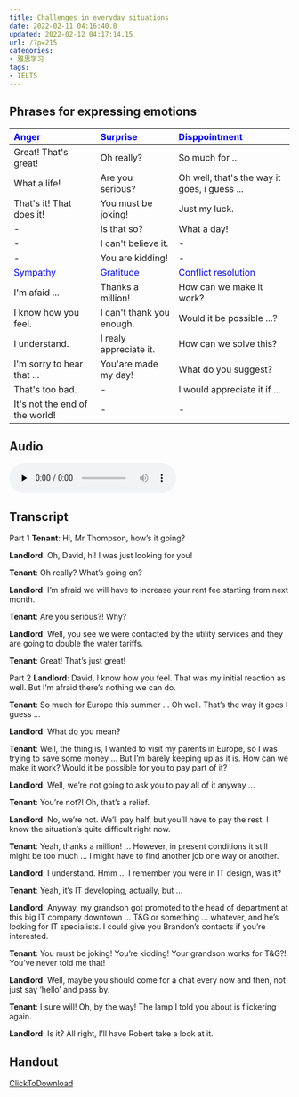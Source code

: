 ```yaml
---
title: Challenges in everyday situations
date: 2022-02-11 04:16:40.0
updated: 2022-02-12 04:17:14.15
url: /?p=215
categories: 
- 雅思学习
tags: 
- IELTS
---
```


## Phrases for expressing emotions
| <font style="color:blue;font-weight:hold">Anger</font> | <font style="color:blue;font-weight:hold">Surprise</font> | <font style="color:blue;font-weight:hold">Disppointment</font> |
| :--- | :--- | :--- |
| Great! That's great! | Oh really? | So much for ... | 
| What a life!  | Are you serious?  | Oh well, that's the way it goes, i guess ...  |
| That's it! That does it!  |  You must be joking! |  Just my luck. |
|  - |  Is that so? |  What a day! |
| -  | I can't believe it.  | -  |
|  - | You are kidding!  |  - |
| <font style="color:blue;font-weight:hold">Sympathy</font> | <font style="color:blue;font-weight:hold">Gratitude</font> | <font style="color:blue;font-weight:hold">Conflict resolution</font> |
|  I'm afaid ... | Thanks a million!  | How can we make it work?   |
|  I know how you feel. | I can't thank you enough.  | Would it be possible ...?  |
|  I understand. | I realy appreciate it.  |  How can we solve this? |
| I'm sorry to hear that ...  | You'are made my day!  |  What do you suggest? |
| That's too bad.  |  - | I would appreciate it if ...  |
|  It's not the end of the world! |  - |  - |

##


## Audio
<audio src="https://cdn-images.reidosann.top/af7e89df5f73e69b31254964fe3559e2.mp3" preload="none" controls>
  你的浏览器不支持 audio 标签。
</audio>

## Transcript
Part 1
**Tenant**: Hi, Mr Thompson, how’s it going?

**Landlord**: Oh, David, hi! I was just looking for you!

**Tenant**: Oh really? What’s going on?

**Landlord**: I’m afraid we will have to increase your rent fee starting from next month.

**Tenant**: Are you serious?! Why?

**Landlord**: Well, you see we were contacted by the utility services and they are going to double the water tariffs.

**Tenant**: Great! That’s just great!

Part 2
**Landlord**: David, I know how you feel. That was my initial reaction as well. But I’m afraid there’s nothing we can do.

**Tenant**: So much for Europe this summer … Oh well. That’s the way it goes I guess ...

**Landlord**: What do you mean?

**Tenant**: Well, the thing is, I wanted to visit my parents in Europe, so I was trying to save some money … But I’m barely keeping up as it is. How can we make it work? Would it be possible for you to pay part of it?

**Landlord**: Well, we’re not going to ask you to pay all of it anyway …

**Tenant**: You’re not?! Oh, that’s a relief.

**Landlord**: No, we’re not. We’ll pay half, but you’ll have to pay the rest. I know the situation’s quite difficult right now.

**Tenant**: Yeah, thanks a million! ... However, in present conditions it still might be too much … I might have to find another job one way or another.

**Landlord**: I understand. Hmm … I remember you were in IT design, was it?

**Tenant**: Yeah, it’s IT developing, actually, but …

**Landlord**: Anyway, my grandson got promoted to the head of department at this big IT company downtown … T&G or something … whatever, and he’s looking for IT specialists. I could give you Brandon’s contacts if you’re interested.

**Tenant**: You must be joking! You’re kidding! Your grandson works for T&G?! You’ve never told me that!

**Landlord**: Well, maybe you should come for a chat every now and then, not just say ‘hello’ and pass by.

**Tenant**: I sure will! Oh, by the way! The lamp I told you about is flickering again.

**Landlord**: Is it? All right, I’ll have Robert take a look at it.

## Handout
[ClickToDownload](https://cdn-images.reidosann.top/1a4c2b84930a6b0d15c3ed19847f0863.pptx)
